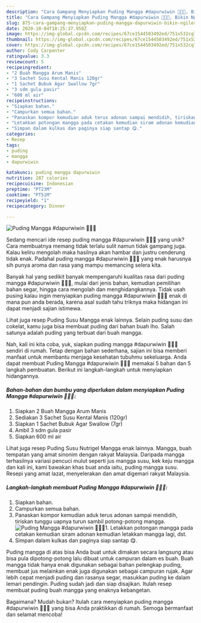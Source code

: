 ```yaml
---
description: "Cara Gampang Menyiapkan Puding Mangga #dapurwiwin 👩🏻‍🍳, Bikin Ngiler"
title: "Cara Gampang Menyiapkan Puding Mangga #dapurwiwin 👩🏻‍🍳, Bikin Ngiler"
slug: 875-cara-gampang-menyiapkan-puding-mangga-dapurwiwin-bikin-ngiler
date: 2020-10-04T18:25:37.958Z
image: https://img-global.cpcdn.com/recipes/67ce1544503492ed/751x532cq70/puding-mangga-dapurwiwin-👩🏻🍳-foto-resep-utama.jpg
thumbnail: https://img-global.cpcdn.com/recipes/67ce1544503492ed/751x532cq70/puding-mangga-dapurwiwin-👩🏻🍳-foto-resep-utama.jpg
cover: https://img-global.cpcdn.com/recipes/67ce1544503492ed/751x532cq70/puding-mangga-dapurwiwin-👩🏻🍳-foto-resep-utama.jpg
author: Cody Carpenter
ratingvalue: 3.3
reviewcount: 5
recipeingredient:
- "2 Buah Mangga Arum Manis"
- "3 Sachet Susu Kental Manis 120gr"
- "1 Sachet Bubuk Agar Swallow 7gr"
- "3 sdm gula pasir"
- "600 ml air"
recipeinstructions:
- "Siapkan bahan."
- "Campurkan semua bahan."
- "Panaskan kompor kemudian aduk terus adonan sampai mendidih, tiriskan tunggu uapnya turun sambil potong-potong mangga."
- "Letakkan potongan mangga pada cetakan kemudian siram adonan kemudian letakkan mangga lagi, dst."
- "Simpan dalam kulkas dan paginya siap santap 😋."
categories:
- Resep
tags:
- puding
- mangga
- dapurwiwin

katakunci: puding mangga dapurwiwin 
nutrition: 287 calories
recipecuisine: Indonesian
preptime: "PT23M"
cooktime: "PT51M"
recipeyield: "1"
recipecategory: Dinner

---
```



![Puding Mangga #dapurwiwin 👩🏻‍🍳](https://img-global.cpcdn.com/recipes/67ce1544503492ed/751x532cq70/puding-mangga-dapurwiwin-👩🏻🍳-foto-resep-utama.jpg)

Sedang mencari ide resep puding mangga #dapurwiwin 👩🏻‍🍳 yang unik? Cara membuatnya memang tidak terlalu sulit namun tidak gampang juga. Kalau keliru mengolah maka hasilnya akan hambar dan justru cenderung tidak enak. Padahal puding mangga #dapurwiwin 👩🏻‍🍳 yang enak harusnya sih punya aroma dan rasa yang mampu memancing selera kita.

Banyak hal yang sedikit banyak mempengaruhi kualitas rasa dari puding mangga #dapurwiwin 👩🏻‍🍳, mulai dari jenis bahan, kemudian pemilihan bahan segar, hingga cara mengolah dan menghidangkannya. Tidak usah pusing kalau ingin menyiapkan puding mangga #dapurwiwin 👩🏻‍🍳 enak di mana pun anda berada, karena asal sudah tahu triknya maka hidangan ini dapat menjadi sajian istimewa.

Lihat juga resep Puding Susu Mangga enak lainnya. Selain puding susu dan cokelat, kamu juga bisa membuat puding dari bahan buah lho. Salah satunya adalah puding yang terbuat dari buah mangga.


Nah, kali ini kita coba, yuk, siapkan puding mangga #dapurwiwin 👩🏻‍🍳 sendiri di rumah. Tetap dengan bahan sederhana, sajian ini bisa memberi manfaat untuk membantu menjaga kesehatan tubuhmu sekeluarga. Anda dapat membuat Puding Mangga #dapurwiwin 👩🏻‍🍳 memakai 5 bahan dan 5 langkah pembuatan. Berikut ini langkah-langkah untuk menyiapkan hidangannya.

<!--inarticleads1-->

##### Bahan-bahan dan bumbu yang diperlukan dalam menyiapkan Puding Mangga #dapurwiwin 👩🏻‍🍳:

1. Siapkan 2 Buah Mangga Arum Manis
1. Sediakan 3 Sachet Susu Kental Manis (120gr)
1. Siapkan 1 Sachet Bubuk Agar Swallow (7gr)
1. Ambil 3 sdm gula pasir
1. Siapkan 600 ml air


Lihat juga resep Puding Susu Nutrigel Mangga enak lainnya. Mangga, buah tempatan yang amat sinonim dengan rakyat Malaysia. Daripada mangga terhasilnya variasi pencuci mulut seperti jus mangga susu, kek keju mangga dan kali ini, kami bawakan khas buat anda iaitu, puding mangga susu. Resepi yang amat lazat, menyelerakan dan amat digemari rakyat Malaysia. 

<!--inarticleads2-->

##### Langkah-langkah membuat Puding Mangga #dapurwiwin 👩🏻‍🍳:

1. Siapkan bahan.
1. Campurkan semua bahan.
1. Panaskan kompor kemudian aduk terus adonan sampai mendidih, tiriskan tunggu uapnya turun sambil potong-potong mangga.
<img src="//assets-global.cpcdn.com/assets/icons/button_play-2c75c40dde080a61004c1f40b05d8f140eaff45d7e9e6481dc71c63d2e7c4909.png" alt="Puding Mangga #dapurwiwin 👩🏻‍🍳">1. Letakkan potongan mangga pada cetakan kemudian siram adonan kemudian letakkan mangga lagi, dst.
1. Simpan dalam kulkas dan paginya siap santap 😋.


Puding mangga di atas bisa Anda buat untuk dimakan secara langsung atau bisa pula dipotong-potong lalu dibuat untuk campuran dalam es buah. Buah mangga tidak hanya enak digunakan sebagai bahan pelengkap puding, membuat jus melainkan enak juga digunakan sebagai campuran rujak. Agar lebih cepat menjadi puding dan rasanya segar, masukkan puding ke dalam lemari pendingin. Puding sudah jadi dan siap disajikan. Itulah resep membuat puding buah mangga yang enaknya kebangetan. 

Bagaimana? Mudah bukan? Itulah cara menyiapkan puding mangga #dapurwiwin 👩🏻‍🍳 yang bisa Anda praktikkan di rumah. Semoga bermanfaat dan selamat mencoba!

